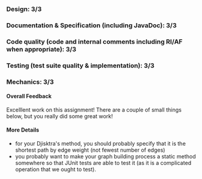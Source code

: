 ### Design: 3/3

### Documentation & Specification (including JavaDoc): 3/3

### Code quality (code and internal comments including RI/AF when appropriate): 3/3

### Testing (test suite quality & implementation): 3/3

### Mechanics: 3/3

#### Overall Feedback

Excelllent work on this assignment! There are a couple of small things below, but you really did some great work!

#### More Details
- for your Djisktra's method, you should probably specify that it is the shortest path by edge weight (not fewest number of edges)
- you probably want to make your graph building process a static method somewhere so that JUnit tests are able to test it (as it is a complicated operation that we ought to test).